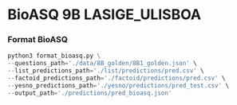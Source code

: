 # BioASQ 9B LASIGE_ULISBOA









### Format BioASQ

```python
python3 format_bioasq.py \
--questions_path='./data/8B_golden/8B1_golden.json' \
--list_predictions_path='./list/predictions/pred.csv' \
--factoid_predictions_path='./factoid/predictions/pred.csv' \
--yesno_predictions_path='./yesno/predictions/pred_test.csv' \
--output_path='./predictions/pred_bioasq.json'
```


